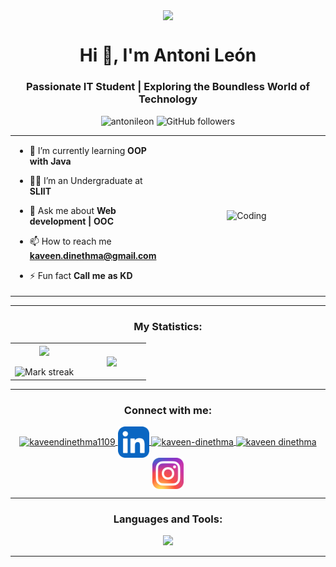 <p align="center"><picture align="center"><img align="center" src = "https://github.com/7oSkaaa/7oSkaaa/blob/main/Images/about_me.gif?raw=true" width = 50px></picture></p>
<h1 align="center">Hi 👋, I'm Antoni León</h1>
<h3 align="center">Passionate IT Student | Exploring the Boundless World of Technology</h3>
<p align="center">
  <img src="https://komarev.com/ghpvc/?username=antonileon" alt="antonileon" />
  <img alt="GitHub followers" src="https://img.shields.io/github/followers/antonileon" />
  
</p>


<table align="center">
<tr border="none">
<td width="50%" align="left">
  
- 🌱 I’m currently learning **OOP with Java**

- 🧑‍🎓 I’m an Undergraduate at **SLIIT**

- 💬 Ask me about **Web development | OOC**

- 📫 How to reach me **kaveen.dinethma@gmail.com**
  
- ⚡ Fun fact **Call me as KD**

</td>
<td width="50%" align="center">

  <img align="center" alt="Coding" width="450" src="https://repository-images.githubusercontent.com/588181932/e36ec678-7984-4cdd-8e4c-a3932772ff8e">

  
  </td>
</tr>
</table>

---

<h3 align="center">My Statistics:</h3>
<p align="center">
<table align="center">
<tr border="none">
<td width="50%" align="center">  
  <img  align="center"  src="https://github-readme-stats.vercel.app/api?username=antonileon&theme=dark&show_icons=true&count_private=true" />
  <br></br>
  <img  title="🔥 Get streak stats for your profile at git.io/streak-stats" alt="Mark streak" src="https://github-readme-streak-stats.herokuapp.com/?user=antonileon&theme=dark&hide_border=false" /> 
</td>
<td width="50%" align="center">
  <img  align="center"  src="https://github-readme-stats.anuraghazra1.vercel.app/api/top-langs/?username=antonileon&theme=dark&hide_border=false&no-bg=true&no-frame=true&langs_count=10"/>  
</td>
</tr>
</table>

---

<h3 align="center">Connect with me:</h3>
<p align="center">
  <a href="https://www.youtube.com/channel/UCJPRbxNjnavUCE1oKtLjwrQ" target="blank">
    <img align="center" src="https://static-00.iconduck.com/assets.00/youtube-icon-2048x2048-gedp2icy.png" alt="kaveendinethma1109" height="50" width="50" />
  </a>
  <a href="https://linkedin.com/in/kaveendinethma" target="blank">
    <img align="center" src="https://github.com/tandpfun/skill-icons/blob/main/icons/LinkedIn.svg" alt="kaveendinethma" height="50" width="50" />
  </a>
  <a href="https://stackoverflow.com/users/22345746/kaveen-dinethma" target="blank">
    <img align="center" src="https://raw.githubusercontent.com/rahuldkjain/github-profile-readme-generator/master/src/images/icons/Social/stack-overflow.svg" alt="kaveen-dinethma" height="50" width="50" />
  </a>
  <a href="https://fb.com/kaveen dinethma" target="blank">
    <img align="center" src="https://raw.githubusercontent.com/rahuldkjain/github-profile-readme-generator/master/src/images/icons/Social/facebook.svg" alt="kaveen dinethma" height="50" width="50" />
  </a>
  <a href="https://instagram.com/kavee_dineth" target="blank">
    <img align="center" src="https://github.com/tandpfun/skill-icons/blob/main/icons/Instagram.svg" alt="kavee_dineth" height="50" width="50" />
  </a>
</p>

---

<h3 align="center">Languages and Tools:</h3>
<p align="center">
  <img src="https://skillicons.dev/icons?i=nodejs,github,javascript,mongodb,php,laravel,bootstrap,css,git,html,mysql" />
</p>

---

<!--<h3 align="center">Support:</h3>
<p align="center"><a href="https://www.buymeacoffee.com/scar2001"> <img align="center" src="https://cdn.buymeacoffee.com/buttons/v2/default-yellow.png" height="50" width="210" alt="scar2001" /></a></p>--!>
